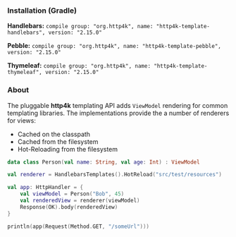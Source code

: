 ### Installation (Gradle)
**Handlebars:** ```compile group: "org.http4k", name: "http4k-template-handlebars", version: "2.15.0"```

**Pebble:** ```compile group: "org.http4k", name: "http4k-template-pebble", version: "2.15.0"```

**Thymeleaf:** ```compile group: "org.http4k", name: "http4k-template-thymeleaf", version: "2.15.0"```

### About
The pluggable **http4k** templating API adds `ViewModel` rendering for common templating libraries. The implementations provide the a number of renderers for views:
* Cached on the classpath
* Cached from the filesystem
* Hot-Reloading from the filesystem

```kotlin
data class Person(val name: String, val age: Int) : ViewModel

val renderer = HandlebarsTemplates().HotReload("src/test/resources")

val app: HttpHandler = {
    val viewModel = Person("Bob", 45)
    val renderedView = renderer(viewModel)
    Response(OK).body(renderedView)
}

println(app(Request(Method.GET, "/someUrl")))
```
